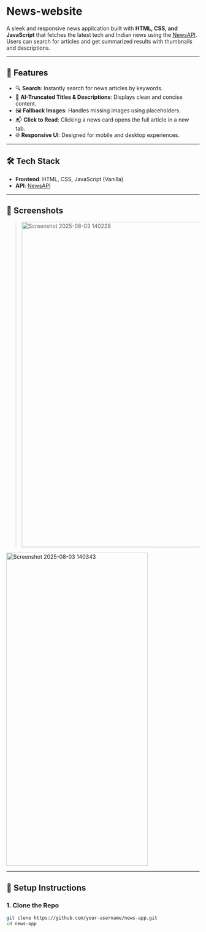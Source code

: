 # News-website

A sleek and responsive news application built with **HTML, CSS, and JavaScript** that fetches the latest tech and Indian news using the [NewsAPI](https://newsapi.org/). Users can search for articles and get summarized results with thumbnails and descriptions.

---

## 🚀 Features

- 🔍 **Search**: Instantly search for news articles by keywords.
- 🧠 **AI-Truncated Titles & Descriptions**: Displays clean and concise content.
- 🖼️ **Fallback Images**: Handles missing images using placeholders.
- 📬 **Click to Read**: Clicking a news card opens the full article in a new tab.
- 🌐 **Responsive UI**: Designed for mobile and desktop experiences.

---

## 🛠️ Tech Stack

- **Frontend**: HTML, CSS, JavaScript (Vanilla)
- **API**: [NewsAPI](https://newsapi.org/)

---

## 🧪 Screenshots

> <img width="1863" height="848" alt="Screenshot 2025-08-03 140228" src="https://github.com/user-attachments/assets/3b40cec6-a42e-4eb3-a4b2-2f0871fa9323" />
<img width="369" height="816" alt="Screenshot 2025-08-03 140343" src="https://github.com/user-attachments/assets/e682871c-b856-4fae-91a8-a4db0ccdef8d" />



---

## 🔧 Setup Instructions

### 1. Clone the Repo
```bash
git clone https://github.com/your-username/news-app.git
cd news-app
